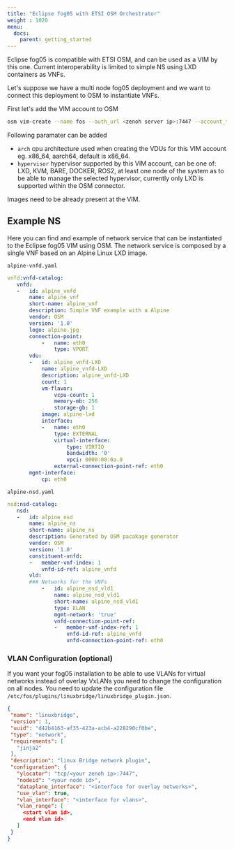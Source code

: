 ```yaml
---
title: "Eclipse fog05 with ETSI OSM Orchestrator"
weight : 1020
menu:
  docs:
    parent: getting_started
---
```




Eclipse fog05 is compatible with ETSI OSM, and can be used as a VIM by this one.
Current interoperability is limited to simple NS using LXD containers as VNFs.

Let's suppose we have a multi node fog05 deployment and we want to connect this deployment to OSM to instantiate VNFs.

First let's add the VIM account to OSM

```bash
osm vim-create --name fos --auth_url <zenoh server ip>:7447 --account_type fos --tenant osm --user dummy --password dummy --config '{hypervisor: LXD}'
```

Following paramater can be added

- `arch` cpu architecture used when creating the VDUs for this VIM account eg. x86_64, aarch64, default is x86_64.
- `hypervisor` hypervisor supported by this VIM account, can be one of: LXD, KVM, BARE, DOCKER, ROS2, at least one node of the system as to be able to manage the selected hypervisor, currently only LXD is supported within the OSM connector.


Images need to be already present at the VIM.

## Example NS


Here you can find and example of network service that can be instantiated to the Eclipse fog05 VIM using OSM.
The network service is composed by a single VNF based on an Alpine Linux LXD image.

`alpine-vnfd.yaml`

```yaml
vnfd:vnfd-catalog:
   vnfd:
   -   id: alpine_vnfd
       name: alpine_vnf
       short-name: alpine_vnf
       description: Simple VNF example with a Alpine
       vendor: OSM
       version: '1.0'
       logo: alpine.jpg
       connection-point:
           -   name: eth0
               type: VPORT
       vdu:
       -   id: alpine_vnfd-LXD
           name: alpine_vnfd-LXD
           description: alpine_vnfd-LXD
           count: 1
           vm-flavor:
               vcpu-count: 1
               memory-mb: 256
               storage-gb: 1
           image: alpine-lxd
           interface:
           -   name: eth0
               type: EXTERNAL
               virtual-interface:
                   type: VIRTIO
                   bandwidth: '0'
                   vpci: 0000:00:0a.0
               external-connection-point-ref: eth0
       mgmt-interface:
           cp: eth0

```

`alpine-nsd.yaml`

```yaml
nsd:nsd-catalog:
   nsd:
   -   id: alpine_nsd
       name: alpine_ns
       short-name: alpine_ns
       description: Generated by OSM pacakage generator
       vendor: OSM
       version: '1.0'
       constituent-vnfd:
       -   member-vnf-index: 1
           vnfd-id-ref: alpine_vnfd
       vld:
       ### Networks for the VNFs
           -   id: alpine_nsd_vld1
               name: alpine_nsd_vld1
               short-name: alpine_nsd_vld1
               type: ELAN
               mgmt-network: 'true'
               vnfd-connection-point-ref:
               -   member-vnf-index-ref: 1
                   vnfd-id-ref: alpine_vnfd
                   vnfd-connection-point-ref: eth0
```


### VLAN Configuration (optional)

If you want your fog05 installation to be able to use VLANs for virtual networks instead of overlay VxLANs you need to change the configuration on all nodes.
 You need to update the configuration file `/etc/fos/plugins/linuxbridge/linuxbridge_plugin.json`.

```json
{
 "name": "linuxbridge",
 "version": 1,
 "uuid": "d42b4163-af35-423a-acb4-a228290cf0be",
 "type": "network",
 "requirements": [
   "jinja2"
 ],
 "description": "linux Bridge network plugin",
 "configuration": {
   "ylocator": "tcp/<your zenoh ip>:7447",
   "nodeid": "<your node id>",
   "dataplane_interface": "<interface for overlay networks>",
   "use_vlan": true,
   "vlan_interface": "<interface for vlans>",
   "vlan_range": [
     <start vlan id>,
     <end vlan id>
   ]
 }
}

```